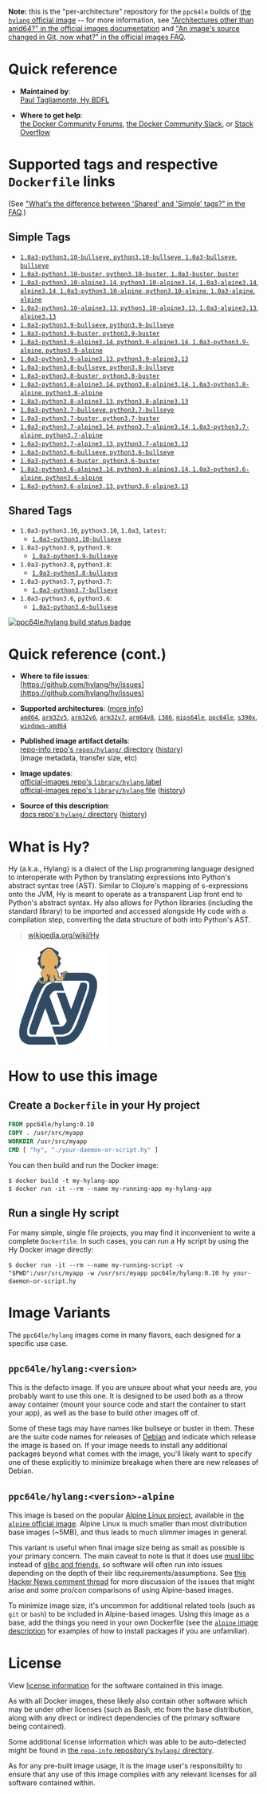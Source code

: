 <!--

********************************************************************************

WARNING:

    DO NOT EDIT "hylang/README.md"

    IT IS AUTO-GENERATED

    (from the other files in "hylang/" combined with a set of templates)

********************************************************************************

-->

**Note:** this is the "per-architecture" repository for the `ppc64le` builds of [the `hylang` official image](https://hub.docker.com/_/hylang) -- for more information, see ["Architectures other than amd64?" in the official images documentation](https://github.com/docker-library/official-images#architectures-other-than-amd64) and ["An image's source changed in Git, now what?" in the official images FAQ](https://github.com/docker-library/faq#an-images-source-changed-in-git-now-what).

# Quick reference

-	**Maintained by**:  
	[Paul Tagliamonte, Hy BDFL](https://github.com/hylang/hy)

-	**Where to get help**:  
	[the Docker Community Forums](https://forums.docker.com/), [the Docker Community Slack](https://dockr.ly/slack), or [Stack Overflow](https://stackoverflow.com/search?tab=newest&q=docker)

# Supported tags and respective `Dockerfile` links

(See ["What's the difference between 'Shared' and 'Simple' tags?" in the FAQ](https://github.com/docker-library/faq#whats-the-difference-between-shared-and-simple-tags).)

## Simple Tags

-	[`1.0a3-python3.10-bullseye`, `python3.10-bullseye`, `1.0a3-bullseye`, `bullseye`](https://github.com/hylang/docker-hylang/blob/61ea4de27928559dc204c9fe7daa41607a4c08f7/dockerfiles-generated/Dockerfile.python3.10-bullseye)
-	[`1.0a3-python3.10-buster`, `python3.10-buster`, `1.0a3-buster`, `buster`](https://github.com/hylang/docker-hylang/blob/61ea4de27928559dc204c9fe7daa41607a4c08f7/dockerfiles-generated/Dockerfile.python3.10-buster)
-	[`1.0a3-python3.10-alpine3.14`, `python3.10-alpine3.14`, `1.0a3-alpine3.14`, `alpine3.14`, `1.0a3-python3.10-alpine`, `python3.10-alpine`, `1.0a3-alpine`, `alpine`](https://github.com/hylang/docker-hylang/blob/61ea4de27928559dc204c9fe7daa41607a4c08f7/dockerfiles-generated/Dockerfile.python3.10-alpine3.14)
-	[`1.0a3-python3.10-alpine3.13`, `python3.10-alpine3.13`, `1.0a3-alpine3.13`, `alpine3.13`](https://github.com/hylang/docker-hylang/blob/61ea4de27928559dc204c9fe7daa41607a4c08f7/dockerfiles-generated/Dockerfile.python3.10-alpine3.13)
-	[`1.0a3-python3.9-bullseye`, `python3.9-bullseye`](https://github.com/hylang/docker-hylang/blob/61ea4de27928559dc204c9fe7daa41607a4c08f7/dockerfiles-generated/Dockerfile.python3.9-bullseye)
-	[`1.0a3-python3.9-buster`, `python3.9-buster`](https://github.com/hylang/docker-hylang/blob/61ea4de27928559dc204c9fe7daa41607a4c08f7/dockerfiles-generated/Dockerfile.python3.9-buster)
-	[`1.0a3-python3.9-alpine3.14`, `python3.9-alpine3.14`, `1.0a3-python3.9-alpine`, `python3.9-alpine`](https://github.com/hylang/docker-hylang/blob/61ea4de27928559dc204c9fe7daa41607a4c08f7/dockerfiles-generated/Dockerfile.python3.9-alpine3.14)
-	[`1.0a3-python3.9-alpine3.13`, `python3.9-alpine3.13`](https://github.com/hylang/docker-hylang/blob/61ea4de27928559dc204c9fe7daa41607a4c08f7/dockerfiles-generated/Dockerfile.python3.9-alpine3.13)
-	[`1.0a3-python3.8-bullseye`, `python3.8-bullseye`](https://github.com/hylang/docker-hylang/blob/61ea4de27928559dc204c9fe7daa41607a4c08f7/dockerfiles-generated/Dockerfile.python3.8-bullseye)
-	[`1.0a3-python3.8-buster`, `python3.8-buster`](https://github.com/hylang/docker-hylang/blob/61ea4de27928559dc204c9fe7daa41607a4c08f7/dockerfiles-generated/Dockerfile.python3.8-buster)
-	[`1.0a3-python3.8-alpine3.14`, `python3.8-alpine3.14`, `1.0a3-python3.8-alpine`, `python3.8-alpine`](https://github.com/hylang/docker-hylang/blob/61ea4de27928559dc204c9fe7daa41607a4c08f7/dockerfiles-generated/Dockerfile.python3.8-alpine3.14)
-	[`1.0a3-python3.8-alpine3.13`, `python3.8-alpine3.13`](https://github.com/hylang/docker-hylang/blob/61ea4de27928559dc204c9fe7daa41607a4c08f7/dockerfiles-generated/Dockerfile.python3.8-alpine3.13)
-	[`1.0a3-python3.7-bullseye`, `python3.7-bullseye`](https://github.com/hylang/docker-hylang/blob/61ea4de27928559dc204c9fe7daa41607a4c08f7/dockerfiles-generated/Dockerfile.python3.7-bullseye)
-	[`1.0a3-python3.7-buster`, `python3.7-buster`](https://github.com/hylang/docker-hylang/blob/61ea4de27928559dc204c9fe7daa41607a4c08f7/dockerfiles-generated/Dockerfile.python3.7-buster)
-	[`1.0a3-python3.7-alpine3.14`, `python3.7-alpine3.14`, `1.0a3-python3.7-alpine`, `python3.7-alpine`](https://github.com/hylang/docker-hylang/blob/61ea4de27928559dc204c9fe7daa41607a4c08f7/dockerfiles-generated/Dockerfile.python3.7-alpine3.14)
-	[`1.0a3-python3.7-alpine3.13`, `python3.7-alpine3.13`](https://github.com/hylang/docker-hylang/blob/61ea4de27928559dc204c9fe7daa41607a4c08f7/dockerfiles-generated/Dockerfile.python3.7-alpine3.13)
-	[`1.0a3-python3.6-bullseye`, `python3.6-bullseye`](https://github.com/hylang/docker-hylang/blob/61ea4de27928559dc204c9fe7daa41607a4c08f7/dockerfiles-generated/Dockerfile.python3.6-bullseye)
-	[`1.0a3-python3.6-buster`, `python3.6-buster`](https://github.com/hylang/docker-hylang/blob/61ea4de27928559dc204c9fe7daa41607a4c08f7/dockerfiles-generated/Dockerfile.python3.6-buster)
-	[`1.0a3-python3.6-alpine3.14`, `python3.6-alpine3.14`, `1.0a3-python3.6-alpine`, `python3.6-alpine`](https://github.com/hylang/docker-hylang/blob/61ea4de27928559dc204c9fe7daa41607a4c08f7/dockerfiles-generated/Dockerfile.python3.6-alpine3.14)
-	[`1.0a3-python3.6-alpine3.13`, `python3.6-alpine3.13`](https://github.com/hylang/docker-hylang/blob/61ea4de27928559dc204c9fe7daa41607a4c08f7/dockerfiles-generated/Dockerfile.python3.6-alpine3.13)

## Shared Tags

-	`1.0a3-python3.10`, `python3.10`, `1.0a3`, `latest`:
	-	[`1.0a3-python3.10-bullseye`](https://github.com/hylang/docker-hylang/blob/61ea4de27928559dc204c9fe7daa41607a4c08f7/dockerfiles-generated/Dockerfile.python3.10-bullseye)
-	`1.0a3-python3.9`, `python3.9`:
	-	[`1.0a3-python3.9-bullseye`](https://github.com/hylang/docker-hylang/blob/61ea4de27928559dc204c9fe7daa41607a4c08f7/dockerfiles-generated/Dockerfile.python3.9-bullseye)
-	`1.0a3-python3.8`, `python3.8`:
	-	[`1.0a3-python3.8-bullseye`](https://github.com/hylang/docker-hylang/blob/61ea4de27928559dc204c9fe7daa41607a4c08f7/dockerfiles-generated/Dockerfile.python3.8-bullseye)
-	`1.0a3-python3.7`, `python3.7`:
	-	[`1.0a3-python3.7-bullseye`](https://github.com/hylang/docker-hylang/blob/61ea4de27928559dc204c9fe7daa41607a4c08f7/dockerfiles-generated/Dockerfile.python3.7-bullseye)
-	`1.0a3-python3.6`, `python3.6`:
	-	[`1.0a3-python3.6-bullseye`](https://github.com/hylang/docker-hylang/blob/61ea4de27928559dc204c9fe7daa41607a4c08f7/dockerfiles-generated/Dockerfile.python3.6-bullseye)

[![ppc64le/hylang build status badge](https://img.shields.io/jenkins/s/https/doi-janky.infosiftr.net/job/multiarch/job/ppc64le/job/hylang.svg?label=ppc64le/hylang%20%20build%20job)](https://doi-janky.infosiftr.net/job/multiarch/job/ppc64le/job/hylang/)

# Quick reference (cont.)

-	**Where to file issues**:  
	[https://github.com/hylang/hy/issues](https://github.com/hylang/hy/issues)

-	**Supported architectures**: ([more info](https://github.com/docker-library/official-images#architectures-other-than-amd64))  
	[`amd64`](https://hub.docker.com/r/amd64/hylang/), [`arm32v5`](https://hub.docker.com/r/arm32v5/hylang/), [`arm32v6`](https://hub.docker.com/r/arm32v6/hylang/), [`arm32v7`](https://hub.docker.com/r/arm32v7/hylang/), [`arm64v8`](https://hub.docker.com/r/arm64v8/hylang/), [`i386`](https://hub.docker.com/r/i386/hylang/), [`mips64le`](https://hub.docker.com/r/mips64le/hylang/), [`ppc64le`](https://hub.docker.com/r/ppc64le/hylang/), [`s390x`](https://hub.docker.com/r/s390x/hylang/), [`windows-amd64`](https://hub.docker.com/r/winamd64/hylang/)

-	**Published image artifact details**:  
	[repo-info repo's `repos/hylang/` directory](https://github.com/docker-library/repo-info/blob/master/repos/hylang) ([history](https://github.com/docker-library/repo-info/commits/master/repos/hylang))  
	(image metadata, transfer size, etc)

-	**Image updates**:  
	[official-images repo's `library/hylang` label](https://github.com/docker-library/official-images/issues?q=label%3Alibrary%2Fhylang)  
	[official-images repo's `library/hylang` file](https://github.com/docker-library/official-images/blob/master/library/hylang) ([history](https://github.com/docker-library/official-images/commits/master/library/hylang))

-	**Source of this description**:  
	[docs repo's `hylang/` directory](https://github.com/docker-library/docs/tree/master/hylang) ([history](https://github.com/docker-library/docs/commits/master/hylang))

# What is Hy?

Hy (a.k.a., Hylang) is a dialect of the Lisp programming language designed to interoperate with Python by translating expressions into Python's abstract syntax tree (AST). Similar to Clojure's mapping of s-expressions onto the JVM, Hy is meant to operate as a transparent Lisp front end to Python's abstract syntax. Hy also allows for Python libraries (including the standard library) to be imported and accessed alongside Hy code with a compilation step, converting the data structure of both into Python's AST.

> [wikipedia.org/wiki/Hy](https://en.wikipedia.org/wiki/Hy)

![logo](https://raw.githubusercontent.com/docker-library/docs/c097f38c6ee48cd13456df8cd853a9d806fff429/hylang/logo.png)

# How to use this image

## Create a `Dockerfile` in your Hy project

```dockerfile
FROM ppc64le/hylang:0.10
COPY . /usr/src/myapp
WORKDIR /usr/src/myapp
CMD [ "hy", "./your-daemon-or-script.hy" ]
```

You can then build and run the Docker image:

```console
$ docker build -t my-hylang-app
$ docker run -it --rm --name my-running-app my-hylang-app
```

## Run a single Hy script

For many simple, single file projects, you may find it inconvenient to write a complete `Dockerfile`. In such cases, you can run a Hy script by using the Hy Docker image directly:

```console
$ docker run -it --rm --name my-running-script -v "$PWD":/usr/src/myapp -w /usr/src/myapp ppc64le/hylang:0.10 hy your-daemon-or-script.hy
```

# Image Variants

The `ppc64le/hylang` images come in many flavors, each designed for a specific use case.

## `ppc64le/hylang:<version>`

This is the defacto image. If you are unsure about what your needs are, you probably want to use this one. It is designed to be used both as a throw away container (mount your source code and start the container to start your app), as well as the base to build other images off of.

Some of these tags may have names like bullseye or buster in them. These are the suite code names for releases of [Debian](https://wiki.debian.org/DebianReleases) and indicate which release the image is based on. If your image needs to install any additional packages beyond what comes with the image, you'll likely want to specify one of these explicitly to minimize breakage when there are new releases of Debian.

## `ppc64le/hylang:<version>-alpine`

This image is based on the popular [Alpine Linux project](https://alpinelinux.org), available in [the `alpine` official image](https://hub.docker.com/_/alpine). Alpine Linux is much smaller than most distribution base images (~5MB), and thus leads to much slimmer images in general.

This variant is useful when final image size being as small as possible is your primary concern. The main caveat to note is that it does use [musl libc](https://musl.libc.org) instead of [glibc and friends](https://www.etalabs.net/compare_libcs.html), so software will often run into issues depending on the depth of their libc requirements/assumptions. See [this Hacker News comment thread](https://news.ycombinator.com/item?id=10782897) for more discussion of the issues that might arise and some pro/con comparisons of using Alpine-based images.

To minimize image size, it's uncommon for additional related tools (such as `git` or `bash`) to be included in Alpine-based images. Using this image as a base, add the things you need in your own Dockerfile (see the [`alpine` image description](https://hub.docker.com/_/alpine/) for examples of how to install packages if you are unfamiliar).

# License

View [license information](https://github.com/hylang/hy/blob/master/LICENSE) for the software contained in this image.

As with all Docker images, these likely also contain other software which may be under other licenses (such as Bash, etc from the base distribution, along with any direct or indirect dependencies of the primary software being contained).

Some additional license information which was able to be auto-detected might be found in [the `repo-info` repository's `hylang/` directory](https://github.com/docker-library/repo-info/tree/master/repos/hylang).

As for any pre-built image usage, it is the image user's responsibility to ensure that any use of this image complies with any relevant licenses for all software contained within.
